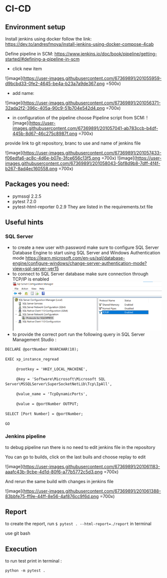 # CI-CD

## Environment setup

Install jenkins using docker follow the link:
https://dev.to/andresfmoya/install-jenkins-using-docker-compose-4cab  

Define pipeline in SCM:
https://www.jenkins.io/doc/book/pipeline/getting-started/#defining-a-pipeline-in-scm  

- click new item  

![image](https://user-images.githubusercontent.com/67369891/201055959-d9bcbd33-0fe2-4645-be4a-b23a7a9de367.png =500x)  

- add name:  

![image](https://user-images.githubusercontent.com/67369891/201056371-32ada2f2-396c-405a-90c9-51b704e542d4.png =700x)  

- in configuration of the pipeline choose Pipeline script from SCM:
![image](https://user-images.githubusercontent.com/67369891/201057041-ab783ccb-b4df-445b-8d67-46c275c8987f.png =700x)  

provide link to git repository, branc to use and name of jenkins file  

![image](https://user-images.githubusercontent.com/67369891/201057433-f06edfa6-ac8c-4d6e-b07e-3fce656c13f5.png =700x)
![image](https://user-images.githubusercontent.com/67369891/201058043-5bf8d9b8-7dff-4f4f-b267-8ad4ec160558.png =700x)


## Packages you need:
- pymssql 2.2.5
- pytest 7.2.0
- pytest-html-reporter 0.2.9
They are listed in the requirements.txt file

## Useful hints 
### SQL Server
- to create a new user with password make sure to configure SQL Server Database Engine to start using SQL Server and Windows Authentication mode
https://learn.microsoft.com/en-us/sql/database-engine/configure-windows/change-server-authentication-mode?view=sql-server-ver15
- to connect to SQL Server database make sure connection through TCP/IP is enabled
![img.png](img.png)
- to provide the correct port run the following query in  SQL Server Management Studio :  
```
DECLARE @portNumber NVARCHAR(10);

EXEC xp_instance_regread

     @rootkey = 'HKEY_LOCAL_MACHINE',

     @key = 'Software\Microsoft\Microsoft SQL Server\MSSQLServer\SuperSocketNetLib\Tcp\IpAll',

     @value_name = 'TcpDynamicPorts',

     @value = @portNumber OUTPUT;

SELECT [Port Number] = @portNumber;

GO
```
### Jenkins pipeline
to debug pipeline run there is no need to edit jenkins file in the repository  

You can go to builds, click on the last buils and choose replay to edit   

![image](https://user-images.githubusercontent.com/67369891/201061183-aaafc43b-9cbe-4d1d-80f6-a77b5772c5d3.png =700x)  

And rerun the same build with changes in jenkins file  

![image](https://user-images.githubusercontent.com/67369891/201061388-83bbfe75-ff9e-44ff-8e56-4af876cc9f6d.png =700x)

## Report

to create the report, run 
```$ pytest . --html-report=./report```
in terminal

use git bash

## Execution

to run test print in terminal :
```
python -m pytest .
```
